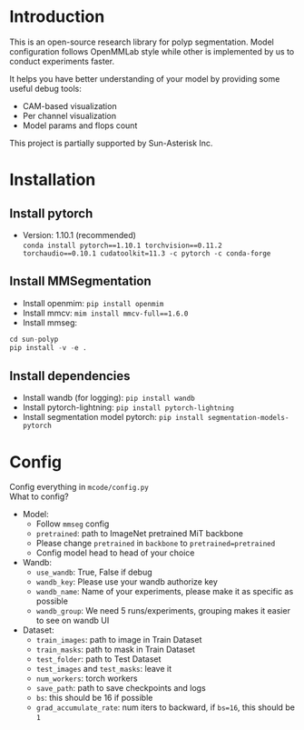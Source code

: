 # Introduction
This is an open-source research library for polyp segmentation. 
Model configuration follows OpenMMLab style while other is implemented by us to conduct 
experiments faster. 

It helps you have better understanding of your model by providing 
some useful debug tools: 
- CAM-based visualization
- Per channel visualization
- Model params and flops count

This project is partially supported by Sun-Asterisk Inc.

# Installation 
## Install pytorch
- Version: 1.10.1 (recommended)  
`conda install pytorch==1.10.1 torchvision==0.11.2 torchaudio==0.10.1 cudatoolkit=11.3 -c pytorch -c conda-forge`
## Install MMSegmentation
- Install openmim: `pip install openmim`
- Install mmcv: `mim install mmcv-full==1.6.0`
- Install mmseg:
```python
cd sun-polyp
pip install -v -e .
```
## Install dependencies
- Install wandb (for logging): `pip install wandb`
- Install pytorch-lightning: `pip install pytorch-lightning`
- Install segmentation model pytorch: `pip install segmentation-models-pytorch`

# Config
Config everything in `mcode/config.py`  
What to config?
+ Model:
    + Follow `mmseg` config
    + `pretrained`: path to ImageNet pretrained MiT backbone
    + Please change `pretrained` in `backbone` to `pretrained=pretrained`
    + Config model head to head of your choice
+ Wandb:
  + `use_wandb`: True, False if debug
  + `wandb_key`: Please use your wandb authorize key
  + `wandb_name`: Name of your experiments, please make it as specific as possible
  + `wandb_group`: We need 5 runs/experiments, grouping makes it easier to see on wandb UI
+ Dataset:
    + `train_images`: path to image in Train Dataset
    + `train_masks`: path to mask in Train Dataset
    + `test_folder`: path to Test Dataset
    + `test_images` and `test_masks`: leave it 
    + `num_workers`: torch workers
    + `save_path`: path to save checkpoints and logs
    + `bs`: this should be 16 if possible
    + `grad_accumulate_rate`: num iters to backward, if `bs=16`, this should be `1`
